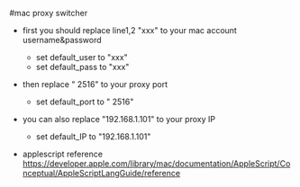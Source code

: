 #mac proxy switcher

* first you should replace line1,2 "xxx" to your mac account username&password
	* set default_user to "xxx"	* set default_pass to "xxx"
* then replace " 2516" to your proxy port
	* set default_port to " 2516"
* you can also replace "192.168.1.101" to your proxy IP
	* set default_IP to "192.168.1.101"	
* applescript reference <https://developer.apple.com/library/mac/documentation/AppleScript/Conceptual/AppleScriptLangGuide/reference>
